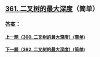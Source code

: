 ## [361. 二叉树的最大深度](https://leetcode-cn.com/problems/merge-two-sorted-lists/)（简单）





### 答案：



#### [上一题（360. 二叉树的最大深度）(简单)](https://github.com/sdwwld/leetCode/blob/master/src/main/java/com/wld/java/leetcode/leetCode0360.md)

#### [下一题（362. 二叉树的最大深度）(简单)](https://github.com/sdwwld/leetCode/blob/master/src/main/java/com/wld/java/leetcode/leetCode0362.md)